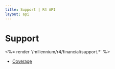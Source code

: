 ```yaml
---
title: Support | R4 API
layout: api
---
```


# Support

<%= render '/millennium/r4/financial/support.*' %>

* [Coverage](../financial/support/coverage)
